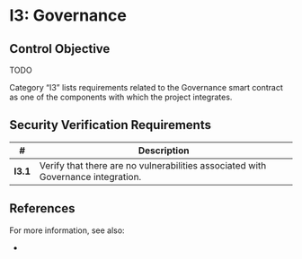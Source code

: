 # I3: Governance

## Control Objective

TODO

Category “I3” lists requirements related to the Governance smart contract as one of the components with which the project integrates.

## Security Verification Requirements

| # | Description |
| --- | --- |
| **I3.1** | Verify that there are no vulnerabilities associated with Governance integration. |

## References

For more information, see also:

* []()